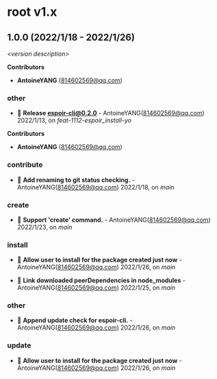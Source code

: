 # root v1.x

## 1.0.0 (2022/1/18 - 2022/1/26)


_\<version description\>_

**Contributors**

- **AntoineYANG** (814602569@qq.com)

### other

+ 🧰 **Release espoir-cli@0.2.0** - AntoineYANG(814602569@qq.com) 2022/1/13, on _feat-1112-espoir_install-yo_



**Contributors**

- **AntoineYANG** (814602569@qq.com)

### contribute

+ 🐞 **Add renaming to git status checking.** - AntoineYANG(814602569@qq.com) 2022/1/18, on _main_


### create

+ 🌱 **Support 'create' command.** - AntoineYANG(814602569@qq.com) 2022/1/23, on _main_


### install

+ 🌱 **Allow user to install for the package created just now** - AntoineYANG(814602569@qq.com) 2022/1/26, on _main_

+ 🐞 **Link downloaded peerDependencies in node_modules** - AntoineYANG(814602569@qq.com) 2022/1/25, on _main_


### other

+ 🌱 **Append update check for espoir-cli.** - AntoineYANG(814602569@qq.com) 2022/1/26, on _main_


### update

+ 🌱 **Allow user to install for the package created just now** - AntoineYANG(814602569@qq.com) 2022/1/26, on _main_


